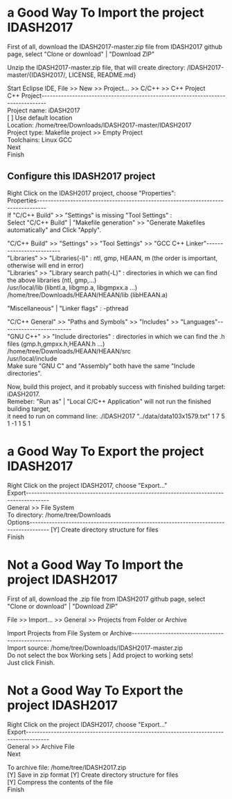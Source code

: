 # a Good Way To Import the project IDASH2017  
First of all, download the IDASH2017-master.zip file from IDASH2017 github page, select "Clone or download" | "Download ZIP"  
  
Unzip the IDASH2017-master.zip file, that will create directory: /IDASH2017-master/{IDASH2017/, LICENSE, README.md}  
  
Start Eclipse IDE, File >> New >> Project... >> C/C++ >> C++ Project  
C++ Project--------------------------------------------------------------------------------  
Project name: iDASH2017  
[ ] Use default location  
Location: /home/tree/Downloads/IDASH2017-master/IDASH2017  
Project type: Makefile project >> Empty Project  
Toolchains: Linux GCC  
Next  
Finish  
  
## Configure this IDASH2017 project  
Right Click on the IDASH2017 project, choose "Properties":  
Properties---------------------------------------------------------------------------------  
If "C/C++ Build" >> "Settings" is missing "Tool Settings" :   
    Select "C/C++ Build" | "Makefile generation" >> "Generate Makefiles automatically" and Click "Apply".  
 
"C/C++ Build" >> "Settings" >> "Tool Settings" >> "GCC C++ Linker"-------------------------    
"Libraries" >> "Libraries(-l)" : ntl, gmp, HEAAN, m (the order is important, otherwise will end in error)  
"Libraries" >> "Library search path(-L)" : directories in which we can find the above libraries (ntl, gmp,...)  
                                          /usr/local/lib (libntl.a, libgmp.a, libgmpxx.a ...)  
                                          /home/tree/Downloads/HEAAN/HEAAN/lib  (libHEAAN.a)  
      
 "Miscellaneous" | "Linker flags" : -pthread  
  
"C/C++ General" >> "Paths and Symbols" >> "Includes" >> "Languages"-------------------------  
"GNU C++" >> "Include directories" : directories in which we can find the .h files (gmp.h,gmpxx.h,HEAAN.h ...)
                                     /home/tree/Downloads/HEAAN/HEAAN/src  
                                     /usr/local/include  
Make sure "GNU C" and "Assembly" both have the same "Include directories".  
  
Now, build this project, and it probably success with finished building target: iDASH2017.  
Remeber: "Run as" | "Local C/C++ Application" will not run the finished building target,   
         it need to run on command line: ./IDASH2017 "../data/data103x1579.txt" 1 7 5 1 -1 1 5 1  
           
# a Good Way To Export the project IDASH2017  
Right Click on the project IDASH2017, choose "Export..."  
Export--------------------------------------------------------------------------------------  
General >> File System  
To directory: /home/tree/Downloads  
Options-------------------------------------------------------------------------------------
[Y] Create directory structure for files  
Finish  
  
  
# Not a Good Way To Import the project IDASH2017
First of all, download the .zip file from IDASH2017 github page, select "Clone or download" | "Download ZIP"  

File >> Import... >> General >> Projects from Folder or Archive  

Import Projects from File System or Archive-------------------------------------------------  
Import source: /home/tree/Downloads/IDASH2017-master.zip  
Do not select the box  Working sets | Add project to working sets!  
Just click Finish.  

# Not a Good Way To Export the project IDASH2017  
Right Click on the project IDASH2017, choose "Export..."  
Export--------------------------------------------------------------------------------------  
General >> Archive File  
Next  
  
To archive file: /home/tree/IDASH2017.zip  
[Y] Save in zip format                            [Y] Create directory structure for files  
[Y] Compress the contents of the file    
Finish
